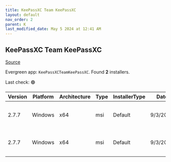 ```yaml
---
title: KeePassXC Team KeePassXC
layout: default
nav_order: 2
parent: K
last_modified_date: May 5 2024 at 12:41 AM
---
```


## KeePassXC Team KeePassXC

[Source](https://keepassxc.org/)

Evergreen app: `KeePassXCTeamKeePassXC`. Found **2** installers.

Last check: 🟢

| Version | Platform | Architecture | Type | InstallerType | Date     | Size     | URI                                                                                                                                                                                                                        |
| ------- | -------- | ------------ | ---- | ------------- | -------- | -------- | -------------------------------------------------------------------------------------------------------------------------------------------------------------------------------------------------------------------------- |
| 2.7.7   | Windows  | x64          | msi  | Default       | 9/3/2024 | 55402496 | [https://github.com/keepassxreboot/keepassxc/releases/download/2.7.7/KeePassXC-2.7.7-Win64-LegacyWindows.msi](https://github.com/keepassxreboot/keepassxc/releases/download/2.7.7/KeePassXC-2.7.7-Win64-LegacyWindows.msi) |
| 2.7.7   | Windows  | x64          | msi  | Default       | 9/3/2024 | 34353152 | [https://github.com/keepassxreboot/keepassxc/releases/download/2.7.7/KeePassXC-2.7.7-Win64.msi](https://github.com/keepassxreboot/keepassxc/releases/download/2.7.7/KeePassXC-2.7.7-Win64.msi)                             |
